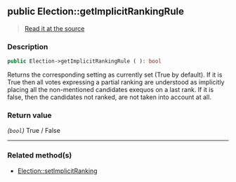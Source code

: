 ## public Election::getImplicitRankingRule

> [Read it at the source](https://github.com/julien-boudry/Condorcet/blob/master/src/Election.php#L290)

### Description    

```php
public Election->getImplicitRankingRule ( ): bool
```

Returns the corresponding setting as currently set (True by default).
If it is True then all votes expressing a partial ranking are understood as implicitly placing all the non-mentioned candidates exequos on a last rank.
If it is false, then the candidates not ranked, are not taken into account at all.
    

### Return value   

*(`bool`)* True / False


---------------------------------------

### Related method(s)      

* [Election::setImplicitRanking](/Docs/api-reference/Election%20Class/Election--setImplicitRanking.md)    
